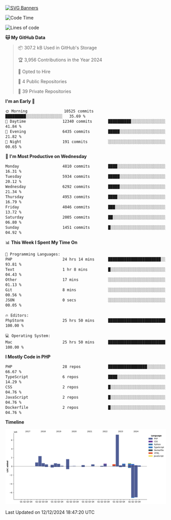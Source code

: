 [![SVG Banners](https://svg-banners.vercel.app/api?type=glitch&text1=Gere_Lajos%F0%9F%92%BB&width=800&height=400)](https://github.com/Akshay090/svg-banners)

<!--START_SECTION:waka-->
![Code Time](http://img.shields.io/badge/Code%20Time-2%2C003%20hrs%2040%20mins-blue)

![Lines of code](https://img.shields.io/badge/From%20Hello%20World%20I%27ve%20Written-19.0%20million%20lines%20of%20code-blue)

**🐱 My GitHub Data** 

> 📦 307.2 kB Used in GitHub's Storage 
 > 
> 🏆 3,956 Contributions in the Year 2024
 > 
> 💼 Opted to Hire
 > 
> 📜 4 Public Repositories 
 > 
> 🔑 39 Private Repositories 
 > 
**I'm an Early 🐤** 

```text
🌞 Morning                10525 commits       █████████░░░░░░░░░░░░░░░░   35.69 % 
🌆 Daytime                12340 commits       ██████████░░░░░░░░░░░░░░░   41.84 % 
🌃 Evening                6435 commits        █████░░░░░░░░░░░░░░░░░░░░   21.82 % 
🌙 Night                  191 commits         ░░░░░░░░░░░░░░░░░░░░░░░░░   00.65 % 
```
📅 **I'm Most Productive on Wednesday** 

```text
Monday                   4810 commits        ████░░░░░░░░░░░░░░░░░░░░░   16.31 % 
Tuesday                  5934 commits        █████░░░░░░░░░░░░░░░░░░░░   20.12 % 
Wednesday                6292 commits        █████░░░░░░░░░░░░░░░░░░░░   21.34 % 
Thursday                 4953 commits        ████░░░░░░░░░░░░░░░░░░░░░   16.79 % 
Friday                   4046 commits        ███░░░░░░░░░░░░░░░░░░░░░░   13.72 % 
Saturday                 2005 commits        ██░░░░░░░░░░░░░░░░░░░░░░░   06.80 % 
Sunday                   1451 commits        █░░░░░░░░░░░░░░░░░░░░░░░░   04.92 % 
```


📊 **This Week I Spent My Time On** 

```text
💬 Programming Languages: 
PHP                      24 hrs 14 mins      ███████████████████████░░   93.81 % 
Text                     1 hr 8 mins         █░░░░░░░░░░░░░░░░░░░░░░░░   04.43 % 
Other                    17 mins             ░░░░░░░░░░░░░░░░░░░░░░░░░   01.13 % 
Git                      8 mins              ░░░░░░░░░░░░░░░░░░░░░░░░░   00.56 % 
JSON                     0 secs              ░░░░░░░░░░░░░░░░░░░░░░░░░   00.05 % 

🔥 Editors: 
PhpStorm                 25 hrs 50 mins      █████████████████████████   100.00 % 

💻 Operating System: 
Mac                      25 hrs 50 mins      █████████████████████████   100.00 % 
```

**I Mostly Code in PHP** 

```text
PHP                      28 repos            █████████████████░░░░░░░░   66.67 % 
TypeScript               6 repos             ████░░░░░░░░░░░░░░░░░░░░░   14.29 % 
CSS                      2 repos             █░░░░░░░░░░░░░░░░░░░░░░░░   04.76 % 
JavaScript               2 repos             █░░░░░░░░░░░░░░░░░░░░░░░░   04.76 % 
Dockerfile               2 repos             █░░░░░░░░░░░░░░░░░░░░░░░░   04.76 % 
```



**Timeline**

![Lines of Code chart](https://raw.githubusercontent.com/gere-lajos/gere-lajos/main/assets/bar_graph.png)


 Last Updated on 12/12/2024 18:47:20 UTC
<!--END_SECTION:waka-->
